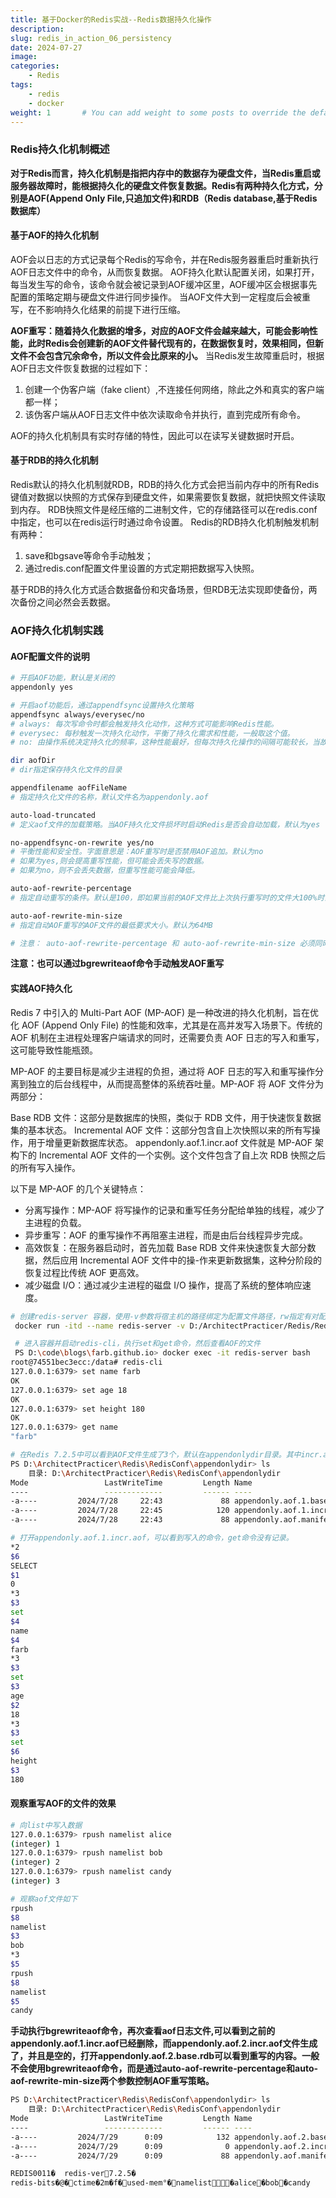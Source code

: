 ```yaml
---
title: 基于Docker的Redis实战--Redis数据持久化操作
description:
slug: redis_in_action_06_persistency
date: 2024-07-27
image: 
categories:
    - Redis
tags:
    - redis
    - docker
weight: 1       # You can add weight to some posts to override the default sorting (date descending)
---
```



### Redis持久化机制概述
**对于Redis而言，持久化机制是指把内存中的数据存为硬盘文件，当Redis重启或服务器故障时，能根据持久化的硬盘文件恢复数据。Redis有两种持久化方式，分别是AOF(Append Only File,只追加文件)和RDB（Redis database,基于Redis数据库）**
#### 基于AOF的持久化机制
AOF会以日志的方式记录每个Redis的写命令，并在Redis服务器重启时重新执行AOF日志文件中的命令，从而恢复数据。
AOF持久化默认配置关闭，如果打开，每当发生写的命令，该命令就会被记录到AOF缓冲区里，AOF缓冲区会根据事先配置的策略定期与硬盘文件进行同步操作。
当AOF文件大到一定程度后会被重写，在不影响持久化结果的前提下进行压缩。

**AOF重写：随着持久化数据的增多，对应的AOF文件会越来越大，可能会影响性能，此时Redis会创建新的AOF文件替代现有的，在数据恢复时，效果相同，但新文件不会包含冗余命令，所以文件会比原来的小。**
当Redis发生故障重启时，根据AOF日志文件恢复数据的过程如下：
1. 创建一个伪客户端（fake client）,不连接任何网络，除此之外和真实的客户端都一样；
2. 该伪客户端从AOF日志文件中依次读取命令并执行，直到完成所有命令。

AOF的持久化机制具有实时存储的特性，因此可以在读写关键数据时开启。
#### 基于RDB的持久化机制
Redis默认的持久化机制就RDB，RDB的持久化方式会把当前内存中的所有Redis键值对数据以快照的方式保存到硬盘文件，如果需要恢复数据，就把快照文件读取到内存。
RDB快照文件是经压缩的二进制文件，它的存储路径可以在redis.conf中指定，也可以在redis运行时通过命令设置。
Redis的RDB持久化机制触发机制有两种：

1. save和bgsave等命令手动触发；
2. 通过redis.conf配置文件里设置的方式定期把数据写入快照。

基于RDB的持久化方式适合数据备份和灾备场景，但RDB无法实现即使备份，两次备份之间必然会丢数据。

### AOF持久化机制实践
#### AOF配置文件的说明

``` sh
# 开启AOF功能，默认是关闭的
appendonly yes

# 开启aof功能后，通过appendfsync设置持久化策略
appendfsync always/everysec/no
# always: 每次写命令时都会触发持久化动作，这种方式可能影响Redis性能。
# everysec: 每秒触发一次持久化动作，平衡了持久化需求和性能，一般取这个值。
# no: 由操作系统决定持久化的频率，这种性能最好，但每次持久化操作的间隔可能较长，当故障发生时可能会丢失数据。

dir aofDir
# dir指定保存持久化文件的目录

appendfilename aofFileName
# 指定持久化文件的名称，默认文件名为appendonly.aof

auto-load-truncated
# 定义aof文件的加载策略。当AOF持久化文件损坏时启动Redis是否会自动加载，默认为yes

no-appendfsync-on-rewrite yes/no
# 平衡性能和安全性。字面意思是：AOF重写时是否禁用AOF追加。默认为no
# 如果为yes,则会提高重写性能，但可能会丢失写的数据。
# 如果为no，则不会丢失数据，但重写性能可能会降低。

auto-aof-rewrite-percentage
# 指定自动重写的条件。默认是100，即如果当前的AOF文件比上次执行重写时的文件大100%时会再次触发重写操作。如果为0，则不触发。

auto-aof-rewrite-min-size
# 指定自动AOF重写的AOF文件的最低要求大小。默认为64MB 

# 注意： auto-aof-rewrite-percentage 和 auto-aof-rewrite-min-size 必须同时满足条件才会触发。

```

**注意：也可以通过bgrewriteaof命令手动触发AOF重写**

#### 实践AOF持久化
Redis 7 中引入的 Multi-Part AOF (MP-AOF) 是一种改进的持久化机制，旨在优化 AOF (Append Only File) 的性能和效率，尤其是在高并发写入场景下。传统的 AOF 机制在主进程处理客户端请求的同时，还需要负责 AOF 日志的写入和重写，这可能导致性能瓶颈。

MP-AOF 的主要目标是减少主进程的负担，通过将 AOF 日志的写入和重写操作分离到独立的后台线程中，从而提高整体的系统吞吐量。MP-AOF 将 AOF 文件分为两部分：

Base RDB 文件：这部分是数据库的快照，类似于 RDB 文件，用于快速恢复数据集的基本状态。
Incremental AOF 文件：这部分包含自上次快照以来的所有写操作，用于增量更新数据库状态。
appendonly.aof.1.incr.aof 文件就是 MP-AOF 架构下的 Incremental AOF 文件的一个实例。这个文件包含了自上次 RDB 快照之后的所有写入操作。

以下是 MP-AOF 的几个关键特点：

- 分离写操作：MP-AOF 将写操作的记录和重写任务分配给单独的线程，减少了主进程的负载。
- 异步重写：AOF 的重写操作不再阻塞主进程，而是由后台线程异步完成。
- 高效恢复：在服务器启动时，首先加载 Base RDB 文件来快速恢复大部分数据，然后应用 Incremental AOF 文件中的操-作来更新数据集，这种分阶段的恢复过程比传统 AOF 更高效。
- 减少磁盘 I/O：通过减少主进程的磁盘 I/O 操作，提高了系统的整体响应速度。

```sh
# 创建redis-server 容器，使用-v参数将宿主机的路径绑定为配置文件路径，rw指定有对配置目录的读写权限
 docker run -itd --name redis-server -v D:/ArchitectPracticer/Redis/RedisConf:/redisConfig:rw -p 6379:6379 redis:latest redis-server /redisConfig/redis.conf

 # 进入容器并启动redis-cli，执行set和get命令，然后查看AOF的文件
 PS D:\code\blogs\farb.github.io> docker exec -it redis-server bash
root@74551bec3ecc:/data# redis-cli
127.0.0.1:6379> set name farb
OK
127.0.0.1:6379> set age 18
OK
127.0.0.1:6379> set height 180
OK
127.0.0.1:6379> get name
"farb"

# 在Redis 7.2.5中可以看到AOF文件生成了3个，默认在appendonlydir目录。其中incr.aof文件是增量文件，base.rdb文件是基础文件。
PS D:\ArchitectPracticer\Redis\RedisConf\appendonlydir> ls
    目录: D:\ArchitectPracticer\Redis\RedisConf\appendonlydir
Mode                 LastWriteTime         Length Name
----                 -------------         ------ ----
-a----         2024/7/28     22:43             88 appendonly.aof.1.base.rdb
-a----         2024/7/28     22:45            120 appendonly.aof.1.incr.aof
-a----         2024/7/28     22:43             88 appendonly.aof.manifest

# 打开appendonly.aof.1.incr.aof，可以看到写入的命令，get命令没有记录。
*2
$6
SELECT
$1
0
*3
$3
set
$4
name
$4
farb
*3
$3
set
$3
age
$2
18
*3
$3
set
$6
height
$3
180
```

#### 观察重写AOF的文件的效果
```sh
# 向list中写入数据
127.0.0.1:6379> rpush namelist alice
(integer) 1
127.0.0.1:6379> rpush namelist bob
(integer) 2
127.0.0.1:6379> rpush namelist candy
(integer) 3

# 观察aof文件如下
rpush
$8
namelist
$3
bob
*3
$5
rpush
$8
namelist
$5
candy
```
**手动执行bgrewriteaof命令，再次查看aof日志文件,可以看到之前的appendonly.aof.1.incr.aof已经删除，而appendonly.aof.2.incr.aof文件生成了，并且是空的，打开appendonly.aof.2.base.rdb可以看到重写的内容。一般不会使用bgrewriteaof命令，而是通过auto-aof-rewrite-percentage和auto-aof-rewrite-min-size两个参数控制AOF重写策略。**

``` sh
PS D:\ArchitectPracticer\Redis\RedisConf\appendonlydir> ls
    目录: D:\ArchitectPracticer\Redis\RedisConf\appendonlydir
Mode                 LastWriteTime         Length Name
----                 -------------         ------ ----
-a----         2024/7/29      0:09            132 appendonly.aof.2.base.rdb
-a----         2024/7/29      0:09              0 appendonly.aof.2.incr.aof
-a----         2024/7/29      0:09             88 appendonly.aof.manifest

REDIS0011�	redis-ver7.2.5�
redis-bits�@�ctime�2m�f�used-mem°�namelist�alice�bob�candy

```